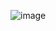 ![image](https://user-images.githubusercontent.com/76823502/132986542-8f212e25-cd14-444e-b44d-5a144973cebb.png)

